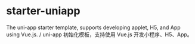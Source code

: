 # starter-uniapp
The uni-app starter template, supports developing applet, H5, and App using Vue.js. / uni-app 初始化模板，支持使用 Vue.js 开发小程序、H5、App。
